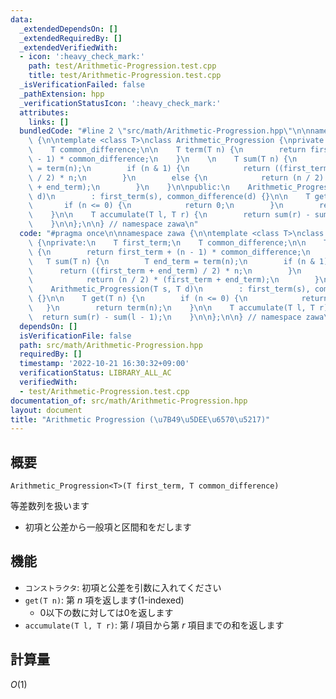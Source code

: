 ```yaml
---
data:
  _extendedDependsOn: []
  _extendedRequiredBy: []
  _extendedVerifiedWith:
  - icon: ':heavy_check_mark:'
    path: test/Arithmetic-Progression.test.cpp
    title: test/Arithmetic-Progression.test.cpp
  _isVerificationFailed: false
  _pathExtension: hpp
  _verificationStatusIcon: ':heavy_check_mark:'
  attributes:
    links: []
  bundledCode: "#line 2 \"src/math/Arithmetic-Progression.hpp\"\n\nnamespace zawa\
    \ {\n\ntemplate <class T>\nclass Arithmetic_Progression {\nprivate:\n    T first_term;\n\
    \    T common_difference;\n\n    T term(T n) {\n        return first_term + (n\
    \ - 1) * common_difference;\n    }\n    \n    T sum(T n) {\n        T end_term\
    \ = term(n);\n        if (n & 1) {\n            return ((first_term + end_term)\
    \ / 2) * n;\n        }\n        else {\n            return (n / 2) * (first_term\
    \ + end_term);\n        }\n    }\n\npublic:\n    Arithmetic_Progression(T s, T\
    \ d)\n        : first_term(s), common_difference(d) {}\n\n    T get(T n) {\n \
    \       if (n <= 0) {\n            return 0;\n        }\n        return term(n);\n\
    \    }\n\n    T accumulate(T l, T r) {\n        return sum(r) - sum(l - 1);\n\
    \    }\n\n};\n\n} // namespace zawa\n"
  code: "#pragma once\n\nnamespace zawa {\n\ntemplate <class T>\nclass Arithmetic_Progression\
    \ {\nprivate:\n    T first_term;\n    T common_difference;\n\n    T term(T n)\
    \ {\n        return first_term + (n - 1) * common_difference;\n    }\n    \n \
    \   T sum(T n) {\n        T end_term = term(n);\n        if (n & 1) {\n      \
    \      return ((first_term + end_term) / 2) * n;\n        }\n        else {\n\
    \            return (n / 2) * (first_term + end_term);\n        }\n    }\n\npublic:\n\
    \    Arithmetic_Progression(T s, T d)\n        : first_term(s), common_difference(d)\
    \ {}\n\n    T get(T n) {\n        if (n <= 0) {\n            return 0;\n     \
    \   }\n        return term(n);\n    }\n\n    T accumulate(T l, T r) {\n      \
    \  return sum(r) - sum(l - 1);\n    }\n\n};\n\n} // namespace zawa\n"
  dependsOn: []
  isVerificationFile: false
  path: src/math/Arithmetic-Progression.hpp
  requiredBy: []
  timestamp: '2022-10-21 16:30:32+09:00'
  verificationStatus: LIBRARY_ALL_AC
  verifiedWith:
  - test/Arithmetic-Progression.test.cpp
documentation_of: src/math/Arithmetic-Progression.hpp
layout: document
title: "Arithmetic Progression (\u7B49\u5DEE\u6570\u5217)"
---
```


## 概要
```
Arithmetic_Progression<T>(T first_term, T common_difference)
```

等差数列を扱います
- 初項と公差から一般項と区間和をだします

## 機能
- `コンストラクタ`: 初項と公差を引数に入れてください
- `get(T n)`: 第 $n$ 項を返します(1-indexed)
    - 0以下の数に対しては0を返します
- `accumulate(T l, T r)`: 第 $l$ 項目から第 $r$ 項目までの和を返します

## 計算量

$O(1)$
